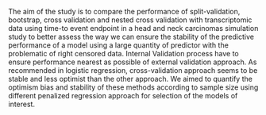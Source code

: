 The aim of the study is to compare the performance of split-validation, bootstrap, cross validation and nested cross validation with transcriptomic data using time-to event endpoint in a head and neck carcinomas simulation study to better assess the way we can ensure the stability of the predictive performance of a model using a large quantity of predictor with the problematic of right censored data.
Internal Validation process have to ensure performance nearest as possible of external validation approach.
As recommended in logistic regression, cross-validation approach seems to be stable and less optimist than the other approach.
We aimed to quantify the optimism bias and stability of these methods according to sample size using different penalized regression approach for selection of the models of interest.
